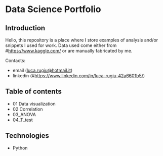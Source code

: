 # Data Science Portfolio

## Introduction

Hello, this repository is a place where I store examples of analysis and/or snippets I used for work. 
Data used come either from #https://www.kaggle.com/ or are manually fabricated by me.

Contacts:
- email (luca.rugiu@hotmail.it)
- linkedin (#https://www.linkedin.com/in/luca-rugiu-42a6601b5/)

## Table of contents
- 01 Data visualization
- 02 Correlation
- 03_ANOVA
- 04_T_test

## Technologies
- Python
